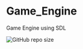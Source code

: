 # Game_Engine
Game Engine using SDL

![GitHub repo size](https://img.shields.io/github/repo-size/AleksievAleksandar/Game_Engine)
